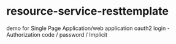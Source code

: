 # resource-service-resttemplate
demo for Single Page Application/web application oauth2 login - Authorization code / password / Implicit
